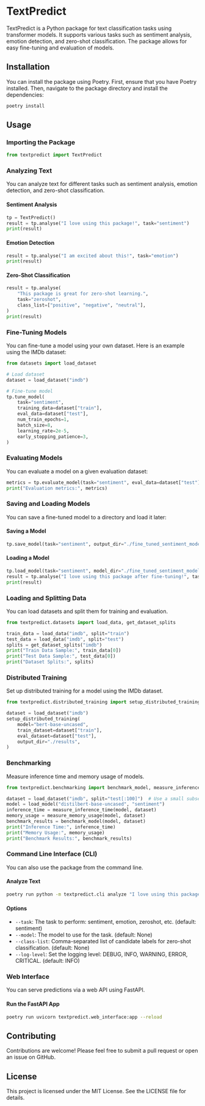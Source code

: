 # TextPredict

TextPredict is a Python package for text classification tasks using transformer models. It supports various tasks such as sentiment analysis, emotion detection, and zero-shot classification. The package allows for easy fine-tuning and evaluation of models.

## Installation

You can install the package using Poetry. First, ensure that you have Poetry installed. Then, navigate to the package directory and install the dependencies:

```sh
poetry install
```

## Usage

### Importing the Package

```python
from textpredict import TextPredict
```

### Analyzing Text

You can analyze text for different tasks such as sentiment analysis, emotion detection, and zero-shot classification.

#### Sentiment Analysis

```python
tp = TextPredict()
result = tp.analyse("I love using this package!", task="sentiment")
print(result)
```

#### Emotion Detection

```python
result = tp.analyse("I am excited about this!", task="emotion")
print(result)
```

#### Zero-Shot Classification

```python
result = tp.analyse(
    "This package is great for zero-shot learning.",
    task="zeroshot",
    class_list=["positive", "negative", "neutral"],
)
print(result)
```

### Fine-Tuning Models

You can fine-tune a model using your own dataset. Here is an example using the IMDb dataset:

```python
from datasets import load_dataset

# Load dataset
dataset = load_dataset("imdb")

# Fine-tune model
tp.tune_model(
    task="sentiment",
    training_data=dataset["train"],
    eval_data=dataset["test"],
    num_train_epochs=1,
    batch_size=8,
    learning_rate=2e-5,
    early_stopping_patience=3,
)
```

### Evaluating Models

You can evaluate a model on a given evaluation dataset:

```python
metrics = tp.evaluate_model(task="sentiment", eval_data=dataset["test"])
print("Evaluation metrics:", metrics)
```

### Saving and Loading Models

You can save a fine-tuned model to a directory and load it later:

#### Saving a Model

```python
tp.save_model(task="sentiment", output_dir="./fine_tuned_sentiment_model")
```

#### Loading a Model

```python
tp.load_model(task="sentiment", model_dir="./fine_tuned_sentiment_model")
result = tp.analyse("I love using this package after fine-tuning!", task="sentiment")
print(result)
```

### Loading and Splitting Data

You can load datasets and split them for training and evaluation.

```python
from textpredict.datasets import load_data, get_dataset_splits

train_data = load_data("imdb", split="train")
test_data = load_data("imdb", split="test")
splits = get_dataset_splits("imdb")
print("Train Data Sample:", train_data[0])
print("Test Data Sample:", test_data[0])
print("Dataset Splits:", splits)
```

### Distributed Training

Set up distributed training for a model using the IMDb dataset.

```python
from textpredict.distributed_training import setup_distributed_training

dataset = load_dataset("imdb")
setup_distributed_training(
    model="bert-base-uncased",
    train_dataset=dataset["train"],
    eval_dataset=dataset["test"],
    output_dir="./results",
)
```

### Benchmarking

Measure inference time and memory usage of models.

```python
from textpredict.benchmarking import benchmark_model, measure_inference_time, measure_memory_usage

dataset = load_dataset("imdb", split="test[:100]")  # Use a small subset for benchmarking
model = load_model("distilbert-base-uncased", "sentiment")
inference_time = measure_inference_time(model, dataset)
memory_usage = measure_memory_usage(model, dataset)
benchmark_results = benchmark_model(model, dataset)
print("Inference Time:", inference_time)
print("Memory Usage:", memory_usage)
print("Benchmark Results:", benchmark_results)
```

### Command Line Interface (CLI)

You can also use the package from the command line.

#### Analyze Text

```sh
poetry run python -m textpredict.cli analyze "I love using this package!" --task sentiment
```

#### Options

- `--task`: The task to perform: sentiment, emotion, zeroshot, etc. (default: sentiment)
- `--model`: The model to use for the task. (default: None)
- `--class-list`: Comma-separated list of candidate labels for zero-shot classification. (default: None)
- `--log-level`: Set the logging level: DEBUG, INFO, WARNING, ERROR, CRITICAL. (default: INFO)

### Web Interface

You can serve predictions via a web API using FastAPI.

#### Run the FastAPI App

```sh
poetry run uvicorn textpredict.web_interface:app --reload
```

## Contributing

Contributions are welcome! Please feel free to submit a pull request or open an issue on GitHub.

## License

This project is licensed under the MIT License. See the LICENSE file for details.
